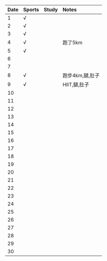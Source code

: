 Date|Sports|Study|Notes
:---------------|:---------------|:---------------|:---------------
1|√| | |
2|√| | |
3|√| | |
4|√| |跑了5km|
5|√| | |
6| | | |
7| | | |
8|√| |跑步4km,腿,肚子|
9|√| |HIIT,腿,肚子|
10| | | |
11| | | |
12| | | |
13| | | |
14| | | |
15| | | |
16| | | |
17| | | |
18| | | |
19| | | |
20| | | |
21| | | |
22| | | |
23| | | |
24| | | |
25| | | |
26| | | |
27| | | |
28| | | |
29| | | |
30| | | |
